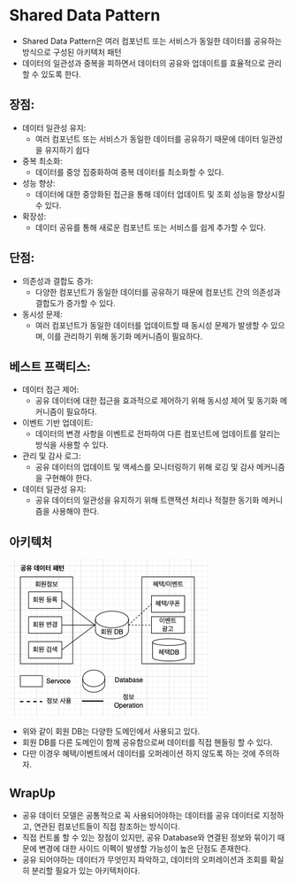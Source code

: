# Shared Data Pattern

- Shared Data Pattern은 여러 컴포넌트 또는 서비스가 동일한 데이터를 공유하는 방식으로 구성된 아키텍처 패턴 
- 데이터의 일관성과 중복을 피하면서 데이터의 공유와 업데이트를 효율적으로 관리할 수 있도록 한다. 

## 장점:

- 데이터 일관성 유지: 
  - 여러 컴포넌트 또는 서비스가 동일한 데이터를 공유하기 때문에 데이터 일관성을 유지하기 쉽다
- 중복 최소화: 
  - 데이터를 중앙 집중화하여 중복 데이터를 최소화할 수 있다.
- 성능 향상: 
  - 데이터에 대한 중앙화된 접근을 통해 데이터 업데이트 및 조회 성능을 향상시킬 수 있다.
- 확장성: 
  - 데이터 공유를 통해 새로운 컴포넌트 또는 서비스를 쉽게 추가할 수 있다.
  
## 단점:

- 의존성과 결합도 증가: 
  - 다양한 컴포넌트가 동일한 데이터를 공유하기 때문에 컴포넌트 간의 의존성과 결합도가 증가할 수 있다.
- 동시성 문제: 
  - 여러 컴포넌트가 동일한 데이터를 업데이트할 때 동시성 문제가 발생할 수 있으며, 이를 관리하기 위해 동기화 메커니즘이 필요하다.

## 베스트 프랙티스:

- 데이터 접근 제어: 
  - 공유 데이터에 대한 접근을 효과적으로 제어하기 위해 동시성 제어 및 동기화 메커니즘이 필요하다.
- 이벤트 기반 업데이트: 
  - 데이터의 변경 사항을 이벤트로 전파하여 다른 컴포넌트에 업데이트를 알리는 방식을 사용할 수 있다.
- 관리 및 감사 로그: 
  - 공유 데이터의 업데이트 및 액세스를 모니터링하기 위해 로깅 및 감사 메커니즘을 구현해야 한다.
- 데이터 일관성 유지: 
  - 공유 데이터의 일관성을 유지하기 위해 트랜잭션 처리나 적절한 동기화 메커니즘을 사용해야 한다.

## 아키텍처

![shared-data-01](imgs/shared-data-01.png)

- 위와 같이 회원 DB는 다양한 도메인에서 사용되고 있다. 
- 회원 DB를 다른 도메인이 함께 공유함으로써 데이터를 직접 핸들링 할 수 있다. 
- 다만 이경우 혜택/이벤트에서 데이터를 오퍼레이션 하지 않도록 하는 것에 주의하자. 

## WrapUp

- 공유 데이터 모델은 공통적으로 꼭 사용되어야하는 데이터를 공유 데이터로 지정하고, 연관된 컴포넌트들이 직접 참조하는 방식이다. 
- 직접 컨트롤 할 수 있는 장점이 있지만, 공유 Database와 연결된 정보와 묶이기 때문에 변경에 대한 사이드 이펙이 발생할 가능성이 높은 단점도 존재한다. 
- 공유 되어야하는 데이터가 무엇인지 파악하고, 데이터의 오퍼레이션과 조회를 확실히 분리할 필요가 있는 아키텍처이다. 